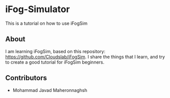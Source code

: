 # iFog-Simulator
This is a tutorial on how to use iFogSim

## About
I am learning iFogSim, based on this repository: https://github.com/Cloudslab/iFogSim.
I share the things that I learn, and try to create a good tutorial for iFogSim beginners.

## Contributors
- Mohammad Javad Maheronnaghsh

